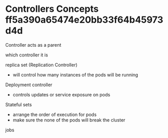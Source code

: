 # Controllers Concepts ff5a390a65474e20bb33f64b45973d4d

Controller acts as a parent

which controller it is

replica set \(Replication Controller\)

* will control how many instances of the pods will be running

Deployment controller

* controls updates or service exposure on pods

Stateful sets

* arrange the order of execution for pods
* make sure the none of the pods will break the cluster

jobs

